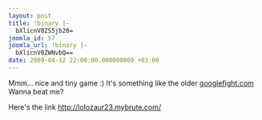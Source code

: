```yaml
---
layout: post
title: !binary |-
  bXlicnV0ZS5jb20=
joomla_id: 57
joomla_url: !binary |-
  bXlicnV0ZWNvbQ==
date: 2009-04-12 22:00:00.000000000 +03:00
---
```

<p>Mmm... nice and tiny game :) It's something like the older <a href="http://googlefight.com/">googlefight.com</a> Wanna beat me?</p>
<div>Here's the link <a href="http://lolozaur23.mybrute.com/">http://lolozaur23.mybrute.com/</a></div>
